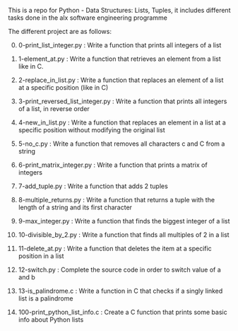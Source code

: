 This is a repo for Python - Data Structures: Lists, Tuples, it includes different tasks done in the alx software engineering programme

The different project are as follows:

0) 0-print_list_integer.py : Write a function that prints all integers of a list

1) 1-element_at.py : Write a function that retrieves an element from a list like in C.

2) 2-replace_in_list.py : Write a function that replaces an element of a list at a specific position (like in C)

3) 3-print_reversed_list_integer.py : Write a function that prints all integers of a list, in reverse order

4) 4-new_in_list.py : Write a function that replaces an element in a list at a specific position without modifying the original list

5) 5-no_c.py : Write a function that removes all characters c and C from a string

6) 6-print_matrix_integer.py : Write a function that prints a matrix of integers

7) 7-add_tuple.py : Write a function that adds 2 tuples

8) 8-multiple_returns.py : Write a function that returns a tuple with the length of a string and its first character

9) 9-max_integer.py : Write a function that finds the biggest integer of a list

10) 10-divisible_by_2.py : Write a function that finds all multiples of 2 in a list

11) 11-delete_at.py : Write a function that deletes the item at a specific position in a list

12) 12-switch.py : Complete the source code in order to switch value of a and b

13) 13-is_palindrome.c : Write a function in C that checks if a singly linked list is a palindrome

14) 100-print_python_list_info.c : Create a C function that prints some basic info about Python lists
